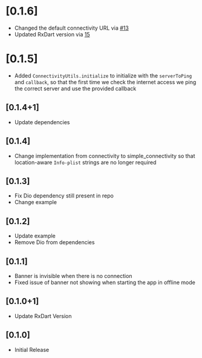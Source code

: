 # [0.1.6]
* Changed the default connectivity URL via [#13](https://github.com/Vanethos/flutter_connectivity_widget/pull/15)
* Updated RxDart version via [15](https://github.com/Vanethos/flutter_connectivity_widget/pull/13)

# [0.1.5]
* Added `ConnectivityUtils.initialize` to initialize with the `serverToPing` and `callback`, so that the first time 
we check the internet access we ping the correct server and use the provided callback

## [0.1.4+1]
* Update dependencies

## [0.1.4]
* Change implementation from connectivity to simple_connectivity so that location-aware `Info-plist`
strings are no longer required

## [0.1.3]
* Fix Dio dependency still present in repo
* Change example

## [0.1.2]
* Update example
* Remove Dio from dependencies 

## [0.1.1] 
* Banner is invisible when there is no connection
* Fixed issue of banner not showing when starting the app in offline mode

## [0.1.0+1]

* Update RxDart Version

## [0.1.0]

* Initial Release
